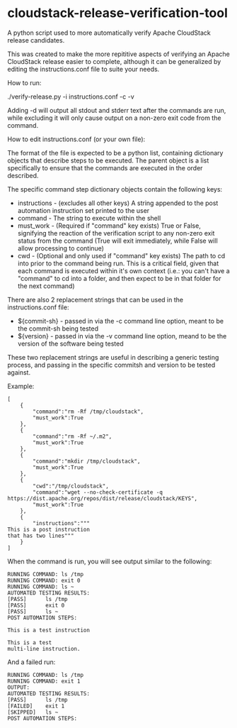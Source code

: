 cloudstack-release-verification-tool
====================================

A python script used to more automatically verify Apache CloudStack release candidates.

This was created to make the more repititive aspects of verifying an Apache CloudStack release easier to complete, although it can be generalized by editing the instructions.conf file to suite your needs.

How to run:

./verify-release.py -i instructions.conf -c <commit-sh> -v <version>

Adding -d will output all stdout and stderr text after the commands are run, while excluding it will only cause output on a non-zero exit code from the command.

How to edit instructions.conf (or your own file):

The format of the file is expected to be a python list, containing dictionary objects that describe steps to be executed.  The parent object is a list specifically to ensure that the commands are executed in the order described.

The specific command step dictionary objects contain the following keys:

* instructions - (excludes all other keys) A string appended to the post automation instruction set printed to the user
* command - The string to execute within the shell
* must_work - (Required if "command" key exists) True or False, signifying the reaction of the verification script to any non-zero exit status from the command (True will exit immediately, while False will allow processing to continue)
* cwd - (Optional and only used if "command" key exists) The path to cd into prior to the command being run.  This is a critical field, given that each command is executed within it's own context (i.e.: you can't have a "command" to cd into a folder, and then expect to be in that folder for the next command)

There are also 2 replacement strings that can be used in the instructions.conf file:

* ${commit-sh} - passed in via the -c command line option, meant to be the commit-sh being tested
* ${version} - passed in via the -v command line option, meand to be the version of the software being tested

These two replacement strings are useful in describing a generic testing process, and passing in the specific commitsh and version to be tested against.

Example:

```
[
    {
        "command":"rm -Rf /tmp/cloudstack", 
        "must_work":True
    },
    {
        "command":"rm -Rf ~/.m2", 
        "must_work":True
    },
    {
        "command":"mkdir /tmp/cloudstack", 
        "must_work":True
    },
    {
        "cwd":"/tmp/cloudstack",
        "command":"wget --no-check-certificate -q https://dist.apache.org/repos/dist/release/cloudstack/KEYS", 
        "must_work":True
    },
    {
        "instructions":"""
This is a post instruction
that has two lines"""
    }
]
```

When the command is run, you will see output similar to the following:
```
RUNNING COMMAND: ls /tmp
RUNNING COMMAND: exit 0
RUNNING COMMAND: ls ~
AUTOMATED TESTING RESULTS:
[PASS]      ls /tmp
[PASS]      exit 0
[PASS]      ls ~
POST AUTOMATION STEPS:

This is a test instruction

This is a test
multi-line instruction.
```

And a failed run:
```
RUNNING COMMAND: ls /tmp
RUNNING COMMAND: exit 1
OUTPUT: 
AUTOMATED TESTING RESULTS:
[PASS]      ls /tmp
[FAILED]    exit 1
[SKIPPED]   ls ~
POST AUTOMATION STEPS:
```
